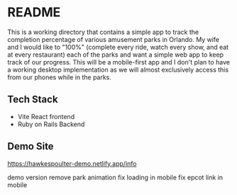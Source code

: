 # README

This is a working directory that contains a simple app to track the completion percentage of various amusement parks in Orlando. My wife and I would like to "100%" (complete every ride, watch every show, and eat at every restaurant) each of the parks and want a simple web app to keep track of our progress. This will be a mobile-first app and I don't plan to have a working desktop implementation as we will almost exclusively access this from our phones while in the parks.

## Tech Stack

- Vite React frontend
- Ruby on Rails Backend

## Demo Site

https://hawkespoulter-demo.netlify.app/info

demo version remove park animation
fix loading in mobile
fix epcot link in mobile